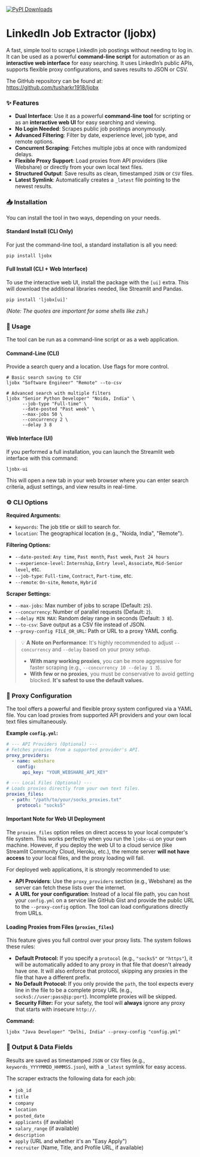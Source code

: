 [![PyPI Downloads](https://static.pepy.tech/personalized-badge/ljobx?period=total&units=INTERNATIONAL_SYSTEM&left_color=BLACK&right_color=GREEN&left_text=downloads)](https://pepy.tech/projects/ljobx)

[](https://pepy.tech/projects/ljobx)

# LinkedIn Job Extractor (ljobx)

A fast, simple tool to scrape LinkedIn job postings without needing to log in. It can be used as a powerful **command-line script** for automation or as an **interactive web interface** for easy searching. It uses LinkedIn’s public APIs, supports flexible proxy configurations, and saves results to JSON or CSV.

The GitHub repository can be found at: https://github.com/tusharkr1918/ljobx

### ✨ Features

* **Dual Interface**: Use it as a powerful **command-line tool** for scripting or as an **interactive web UI** for easy searching and viewing.
* **No Login Needed**: Scrapes public job postings anonymously.
* **Advanced Filtering**: Filter by date, experience level, job type, and remote options.
* **Concurrent Scraping**: Fetches multiple jobs at once with randomized delays.
* **Flexible Proxy Support**: Load proxies from API providers (like Webshare) or directly from your own local text files.
* **Structured Output**: Save results as clean, timestamped `JSON` or `CSV` files.
* **Latest Symlink**: Automatically creates a `_latest` file pointing to the newest results.

### 📥 Installation

You can install the tool in two ways, depending on your needs.

#### Standard Install (CLI Only)

For just the command-line tool, a standard installation is all you need:

```
pip install ljobx
```

#### Full Install (CLI + Web Interface)

To use the interactive web UI, install the package with the `[ui]` extra. This will download the additional libraries needed, like Streamlit and Pandas.

```
pip install 'ljobx[ui]'
```

*(Note: The quotes are important for some shells like zsh.)*

### 🚀 Usage

The tool can be run as a command-line script or as a web application.

#### Command-Line (CLI)

Provide a search query and a location. Use flags for more control.

```
# Basic search saving to CSV
ljobx "Software Engineer" "Remote" --to-csv

# Advanced search with multiple filters
ljobx "Senior Python Developer" "Noida, India" \
      --job-type "Full-time" \
      --date-posted "Past week" \
      --max-jobs 50 \
      --concurrency 2 \
      --delay 3 8
```

#### Web Interface (UI)

If you performed a full installation, you can launch the Streamlit web interface with this command:

```
ljobx-ui
```

This will open a new tab in your web browser where you can enter search criteria, adjust settings, and view results in real-time.

### ⚙️ CLI Options

**Required Arguments:**

* `keywords`: The job title or skill to search for.
* `location`: The geographical location (e.g., "Noida, India", "Remote").

**Filtering Options:**

* `--date-posted`: `Any time`, `Past month`, `Past week`, `Past 24 hours`
* `--experience-level`: `Internship`, `Entry level`, `Associate`, `Mid-Senior level`, etc.
* `--job-type`: `Full-time`, `Contract`, `Part-time`, etc.
* `--remote`: `On-site`, `Remote`, `Hybrid`

**Scraper Settings:**

* `--max-jobs`: Max number of jobs to scrape (Default: `25`).
* `--concurrency`: Number of parallel requests (Default: `2`).
* `--delay MIN MAX`: Random delay range in seconds (Default: `3 8`).
* `--to-csv`: Save output as a CSV file instead of JSON.
* `--proxy-config FILE_OR_URL`: Path or URL to a proxy YAML config.

> 💡 **A Note on Performance**: It's highly recommended to adjust `--concurrency` and `--delay` based on your proxy setup.
>
>   * **With many working proxies**, you can be more aggressive for faster scraping (e.g., `--concurrency 10 --delay 1 3`).
>   * **With few or no proxies**, you must be conservative to avoid getting blocked. **It's safest to use the default values.**

### 🔌 Proxy Configuration

The tool offers a powerful and flexible proxy system configured via a YAML file. You can load proxies from supported API providers and your own local text files simultaneously.

**Example `config.yml`:**

```yaml
# --- API Providers (Optional) ---
# Fetches proxies from a supported provider's API.
proxy_providers:
  - name: webshare
    config:
      api_key: "YOUR_WEBSHARE_API_KEY"

# --- Local Files (Optional) ---
# Loads proxies directly from your own text files.
proxies_files:
  - path: "/path/to/your/socks_proxies.txt"
    protocol: "socks5"
```

#### Important Note for Web UI Deployment

The `proxies_files` option relies on direct access to your local computer's file system. This works perfectly when you run the `ljobx-ui` on your own machine. However, if you deploy the web UI to a cloud service (like Streamlit Community Cloud, Heroku, etc.), the remote server **will not have access** to your local files, and the proxy loading will fail.

For deployed web applications, it is strongly recommended to use:

* **API Providers**: Use the `proxy_providers` section (e.g., Webshare) as the server can fetch these lists over the internet.
* **A URL for your configuration**: Instead of a local file path, you can host your `config.yml` on a service like GitHub Gist and provide the public URL to the `--proxy-config` option. The tool can load configurations directly from URLs.

#### Loading Proxies from Files (`proxies_files`)

This feature gives you full control over your proxy lists. The system follows these rules:

* **Default Protocol:** If you specify a `protocol` (e.g., `"socks5"` or `"https"`), it will be automatically added to any proxy in that file that doesn't already have one. It will also enforce that protocol, skipping any proxies in the file that have a different prefix.
* **No Default Protocol:** If you only provide the `path`, the tool expects every line in the file to be a complete proxy URL (e.g., `socks5://user:pass@ip:port`). Incomplete proxies will be skipped.
* **Security Filter:** For your safety, the tool will **always** ignore any proxy that starts with insecure `http://`.

**Command:**

```
ljobx "Java Developer" "Delhi, India" --proxy-config "config.yml"
```

### 📂 Output & Data Fields

Results are saved as timestamped `JSON` or `CSV` files (e.g., `keywords_YYYYMMDD_HHMMSS.json`), with a `_latest` symlink for easy access.

The scraper extracts the following data for each job:

* `job_id`
* `title`
* `company`
* `location`
* `posted_date`
* `applicants` (if available)
* `salary_range` (if available)
* `description`
* `apply` (URL and whether it's an "Easy Apply")
* `recruiter` (Name, Title, and Profile URL, if available)